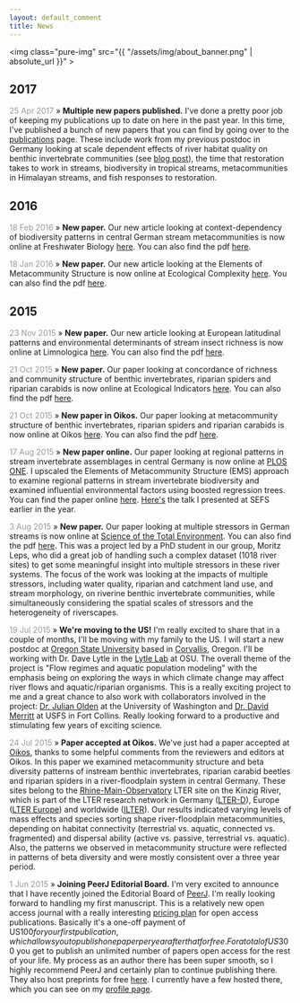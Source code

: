 ```yaml
---
layout: default_comment
title: News
---
```


<img class="pure-img" src="{{ "/assets/img/about_banner.png" | absolute_url }}" >

<!--
[DOI:](http://dx.doi.org/)
-->


## 2017 

<span style="color:#999">25 Apr 2017</span> » **Multiple new papers published.** I've done a pretty poor job of keeping my publications up to date on here in the past year. In this time, I've published a bunch of new papers that you can find by going over to the [publications](publications) page. These include work from my previous postdoc in Germany looking at scale dependent effects of river habitat quality on benthic invertebrate communities (see [blog post](https://medium.com/@jdtonkin/river-restoration-should-be-directed-at-moderately-impaired-regions-9df51f7ea50c)), the time that restoration takes to work in streams, biodiversity in tropical streams, metacommunities in Himalayan streams, and fish responses to restoration.  

## 2016 

<span style="color:#999">18 Feb 2016</span> » **New paper.** Our new article looking at context-dependency of biodiversity patterns in central German stream metacommunities is now online at Freshwater Biology [here](http://dx.doi.org/10.1111/fwb.12728). You can also find the pdf [here](http://jdtonkin.github.io/publications/).

<span style="color:#999">18 Jan 2016</span> » **New paper.** Our new article looking at the Elements of Metacommunity Structure is now online at Ecological Complexity [here](http://dx.doi.org/10.1016/j.ecocom.2015.12.002). You can also find the pdf [here](http://jdtonkin.github.io/publications/).

## 2015

<span style="color:#999">23 Nov 2015</span> » **New paper.** Our new article looking at European latitudinal patterns and environmental determinants of stream insect richness is now online at Limnologica [here](http://dx.doi.org/10.1016/j.limno.2015.11.001). You can also find the pdf [here](http://jdtonkin.github.io/publications/).

<span style="color:#999">21 Oct 2015</span> » **New paper.** Our paper looking at concordance of richness and community structure of benthic invertebrates, riparian spiders and riparian carabids is now online at Ecological Indicators [here](http://dx.doi.org/10.1016/j.ecolind.2015.08.037). You can also find the pdf [here](http://jdtonkin.github.io/publications/).

<span style="color:#999">21 Oct 2015</span> » **New paper in Oikos.** Our paper looking at metacommunity structure of benthic invertebrates, riparian spiders and riparian carabids is now online at Oikos [here](http://dx.doi.org/10.1111/oik.02717). You can also find the pdf [here](http://jdtonkin.github.io/publications/).  

<span style="color:#999">17 Aug 2015</span> » **New paper online.** Our paper looking at regional patterns in stream invertebrate assemblages in central Germany is now online at [PLOS ONE](http://www.plosone.org/). I upscaled the Elements of Metacommunity Structure (EMS) approach to examine regional patterns in stream invertebrate biodiversity and examined influential environmental factors using boosted regression trees. You can find the paper online [here](http://journals.plos.org/plosone/article?id=10.1371/journal.pone.0135450). [Here's](https://figshare.com/articles/Environmental_controls_on_river_assemblages_at_the_regional_scale_the_importance_of_network_position/1480477) the talk I presented at SEFS earlier in the year. 

<span style="color:#999">3 Aug 2015</span> » **New paper.** Our paper looking at multiple stressors in German streams is now online at [Science of the Total Environment](http://www.journals.elsevier.com/science-of-the-total-environment/). You can also find the pdf [here](http://jdtonkin.github.io/publications/). This was a project led by a PhD student in our group, Moritz Leps, who did a great job of handling such a complex dataset (1018 river sites) to get some meaningful insight into multiple stressors in these river systems. The focus of the work was looking at the impacts of multiple stressors, including water quality, riparian and catchment land use, and stream morphology, on riverine benthic invertebrate communities, while simultaneously considering the spatial scales of stressors and the heterogeneity of riverscapes.

<span style="color:#999">19 Jul 2015</span> » **We're moving to the US!** I'm really excited to share that in a couple of months, I'll be moving with my family to the US. I will start a new postdoc at [Oregon State University](http://oregonstate.edu/) based in [Corvallis](http://visitcorvallis.com/), Oregon. I'll be working with Dr. Dave Lytle in the [Lytle Lab](http://lytlelab.science.oregonstate.edu/) at OSU. The overall theme of the project is "Flow regimes and aquatic population modeling" with the emphasis being on exploring the ways in which climate change may affect river flows and aquatic/riparian organisms. This is a really exciting project to me and a great chance to also work with collaborators involved in the project: [Dr. Julian Olden](http://depts.washington.edu/oldenlab/) at the University of Washington and [Dr. David Merritt](http://www.fs.fed.us/research/people/profile.php?alias=dmmerritt) at USFS in Fort Collins. Really looking forward to a productive and stimulating few years of exciting science.

<span style="color:#999">24 Jul 2015</span> » **Paper accepted at Oikos.** We've just had a paper accepted at [Oikos](http://www.oikosjournal.org/), thanks to some helpful comments from the reviewers and editors at Oikos. In this paper we examined metacommunity structure and beta diversity patterns of instream benthic invertebrates, riparian carabid beetles and riparian spiders in a river-floodplain system in central Germany. These sites belong to the [Rhine-Main-Observatory](http://www.senckenberg.de/root/index.php?page_id=15596) LTER site on the Kinzig River, which is part of the LTER research network in Germany ([LTER-D](http://www.lter-d.ufz.de/)), Europe ([LTER Europe](http://www.lter-europe.net/)) and worldwide ([ILTER](http://www.ilternet.edu/)). Our results indicated varying levels of mass effects and species sorting shape river-floodplain metacommunities, depending on habitat connectivity (terrestrial vs. aquatic, connected vs. fragmented) and dispersal ability (active vs. passive, terrestrial vs. aquatic). Also, the patterns we observed in metacommunity structure were reflected in patterns of beta diversity and were mostly consistent over a three year period. 

<span style="color:#999">1 Jun 2015</span> » **Joining PeerJ Editorial Board.** I'm very excited to announce that I have recently joined the Editorial Board of [PeerJ](https://peerj.com/). I'm really looking forward to handling my first manuscript. This is a relatively new open access journal with a really interesting [pricing plan](https://peerj.com/pricing/) for open access publications. Basically it's a one-off payment of US$100 for your first publication, which allows you to publish one paper per year after that for free. For a total of US$300 you get to publish an unlimited number of papers open access for the rest of your life. My process as an author there has been super smooth, so I highly recommend PeerJ and certainly plan to continue publishing there. They also host preprints for free [here](https://peerj.com/preprints/). I currently have a few hosted there, which you can see on my [profile page](https://peerj.com/jdtonkin/). 
